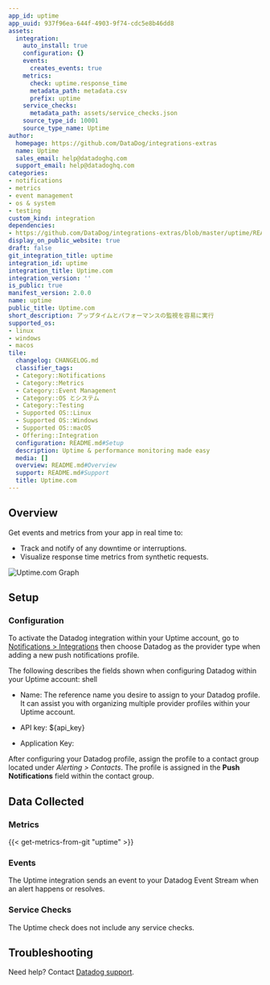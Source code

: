 ```yaml
---
app_id: uptime
app_uuid: 937f96ea-644f-4903-9f74-cdc5e8b46dd8
assets:
  integration:
    auto_install: true
    configuration: {}
    events:
      creates_events: true
    metrics:
      check: uptime.response_time
      metadata_path: metadata.csv
      prefix: uptime
    service_checks:
      metadata_path: assets/service_checks.json
    source_type_id: 10001
    source_type_name: Uptime
author:
  homepage: https://github.com/DataDog/integrations-extras
  name: Uptime
  sales_email: help@datadoghq.com
  support_email: help@datadoghq.com
categories:
- notifications
- metrics
- event management
- os & system
- testing
custom_kind: integration
dependencies:
- https://github.com/DataDog/integrations-extras/blob/master/uptime/README.md
display_on_public_website: true
draft: false
git_integration_title: uptime
integration_id: uptime
integration_title: Uptime.com
integration_version: ''
is_public: true
manifest_version: 2.0.0
name: uptime
public_title: Uptime.com
short_description: アップタイムとパフォーマンスの監視を容易に実行
supported_os:
- linux
- windows
- macos
tile:
  changelog: CHANGELOG.md
  classifier_tags:
  - Category::Notifications
  - Category::Metrics
  - Category::Event Management
  - Category::OS とシステム
  - Category::Testing
  - Supported OS::Linux
  - Supported OS::Windows
  - Supported OS::macOS
  - Offering::Integration
  configuration: README.md#Setup
  description: Uptime & performance monitoring made easy
  media: []
  overview: README.md#Overview
  support: README.md#Support
  title: Uptime.com
---
```


<!--  SOURCED FROM https://github.com/DataDog/integrations-extras -->


## Overview

Get events and metrics from your app in real time to:

- Track and notify of any downtime or interruptions.
- Visualize response time metrics from synthetic requests.

![Uptime.com Graph][1]

## Setup

### Configuration

To activate the Datadog integration within your Uptime account, go to [Notifications > Integrations][2] then choose Datadog as the provider type when adding a new push notifications profile.

The following describes the fields shown when configuring Datadog within your Uptime account:
shell
- Name: The reference name you desire to assign to your Datadog profile. It can assist you with organizing multiple provider profiles within your Uptime account.

- API key: <span class="hidden-api-key">\${api_key}</span>

- Application Key: <span class="app_key" data-name="uptime"></span>

After configuring your Datadog profile, assign the profile to a contact group located under _Alerting > Contacts_. The profile is assigned in the **Push Notifications** field within the contact group.

## Data Collected

### Metrics
{{< get-metrics-from-git "uptime" >}}


### Events

The Uptime integration sends an event to your Datadog Event Stream when an alert happens or resolves.

### Service Checks

The Uptime check does not include any service checks.

## Troubleshooting

Need help? Contact [Datadog support][4].

[1]: https://raw.githubusercontent.com/DataDog/integrations-extras/master/uptime/images/snapshot.png
[2]: https://uptime.com/integrations/manage/
[3]: https://github.com/DataDog/integrations-extras/blob/master/uptime/metadata.csv
[4]: https://docs.datadoghq.com/ja/help/